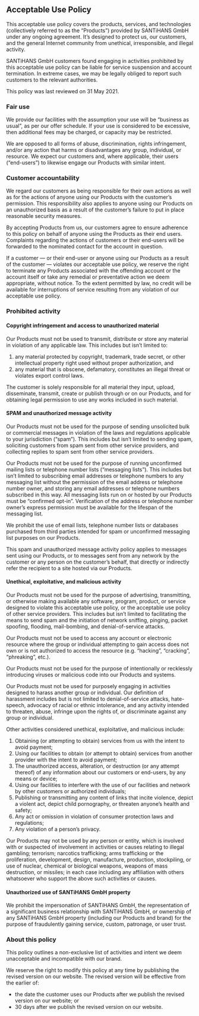 ## Acceptable Use Policy

This acceptable use policy covers the products, services, and technologies (collectively referred to as the “Products”) provided by SANTiHANS GmbH under any ongoing agreement. It’s designed to protect us, our customers, and the general Internet community from unethical, irresponsible, and illegal activity.

SANTiHANS GmbH customers found engaging in activities prohibited by this acceptable use policy can be liable for service suspension and account termination. In extreme cases, we may be legally obliged to report such customers to the relevant authorities.

This policy was last reviewed on 31 May 2021\.

### Fair use

We provide our facilities with the assumption your use will be “business as usual”, as per our offer schedule. If your use is considered to be excessive, then additional fees may be charged, or capacity may be restricted.

We are opposed to all forms of abuse, discrimination, rights infringement, and/or any action that harms or disadvantages any group, individual, or resource. We expect our customers and, where applicable, their users (“end-users”) to likewise engage our Products with similar intent.

### Customer accountability

We regard our customers as being responsible for their own actions as well as for the actions of anyone using our Products with the customer’s permission. This responsibility also applies to anyone using our Products on an unauthorized basis as a result of the customer’s failure to put in place reasonable security measures.

By accepting Products from us, our customers agree to ensure adherence to this policy on behalf of anyone using the Products as their end users. Complaints regarding the actions of customers or their end-users will be forwarded to the nominated contact for the account in question.

If a customer — or their end-user or anyone using our Products as a result of the customer — violates our acceptable use policy, we reserve the right to terminate any Products associated with the offending account or the account itself or take any remedial or preventative action we deem appropriate, without notice. To the extent permitted by law, no credit will be available for interruptions of service resulting from any violation of our acceptable use policy.

### Prohibited activity

#### Copyright infringement and access to unauthorized material

Our Products must not be used to transmit, distribute or store any material in violation of any applicable law. This includes but isn’t limited to:

1.  any material protected by copyright, trademark, trade secret, or other intellectual property right used without proper authorization, and
2.  any material that is obscene, defamatory, constitutes an illegal threat or violates export control laws.

The customer is solely responsible for all material they input, upload, disseminate, transmit, create or publish through or on our Products, and for obtaining legal permission to use any works included in such material.

#### SPAM and unauthorized message activity

Our Products must not be used for the purpose of sending unsolicited bulk or commercial messages in violation of the laws and regulations applicable to your jurisdiction (“spam”). This includes but isn’t limited to sending spam, soliciting customers from spam sent from other service providers, and collecting replies to spam sent from other service providers.

Our Products must not be used for the purpose of running unconfirmed mailing lists or telephone number lists (“messaging lists”). This includes but isn’t limited to subscribing email addresses or telephone numbers to any messaging list without the permission of the email address or telephone number owner, and storing any email addresses or telephone numbers subscribed in this way. All messaging lists run on or hosted by our Products must be “confirmed opt-in”. Verification of the address or telephone number owner’s express permission must be available for the lifespan of the messaging list.

We prohibit the use of email lists, telephone number lists or databases purchased from third parties intended for spam or unconfirmed messaging list purposes on our Products.

This spam and unauthorized message activity policy applies to messages sent using our Products, or to messages sent from any network by the customer or any person on the customer’s behalf, that directly or indirectly refer the recipient to a site hosted via our Products.

#### Unethical, exploitative, and malicious activity

Our Products must not be used for the purpose of advertising, transmitting, or otherwise making available any software, program, product, or service designed to violate this acceptable use policy, or the acceptable use policy of other service providers. This includes but isn’t limited to facilitating the means to send spam and the initiation of network sniffing, pinging, packet spoofing, flooding, mail-bombing, and denial-of-service attacks.

Our Products must not be used to access any account or electronic resource where the group or individual attempting to gain access does not own or is not authorized to access the resource (e.g. “hacking”, “cracking”, “phreaking”, etc.).

Our Products must not be used for the purpose of intentionally or recklessly introducing viruses or malicious code into our Products and systems.

Our Products must not be used for purposely engaging in activities designed to harass another group or individual. Our definition of harassment includes but is not limited to denial-of-service attacks, hate-speech, advocacy of racial or ethnic intolerance, and any activity intended to threaten, abuse, infringe upon the rights of, or discriminate against any group or individual.

Other activities considered unethical, exploitative, and malicious include:

1.  Obtaining (or attempting to obtain) services from us with the intent to avoid payment;
2.  Using our facilities to obtain (or attempt to obtain) services from another provider with the intent to avoid payment;
3.  The unauthorized access, alteration, or destruction (or any attempt thereof) of any information about our customers or end-users, by any means or device;
4.  Using our facilities to interfere with the use of our facilities and network by other customers or authorized individuals;
5.  Publishing or transmitting any content of links that incite violence, depict a violent act, depict child pornography, or threaten anyone’s health and safety;
6.  Any act or omission in violation of consumer protection laws and regulations;
7.  Any violation of a person’s privacy.

Our Products may not be used by any person or entity, which is involved with or suspected of involvement in activities or causes relating to illegal gambling; terrorism; narcotics trafficking; arms trafficking or the proliferation, development, design, manufacture, production, stockpiling, or use of nuclear, chemical or biological weapons, weapons of mass destruction, or missiles; in each case including any affiliation with others whatsoever who support the above such activities or causes.

#### Unauthorized use of SANTiHANS GmbH property

We prohibit the impersonation of SANTiHANS GmbH, the representation of a significant business relationship with SANTiHANS GmbH, or ownership of any SANTiHANS GmbH property (including our Products and brand) for the purpose of fraudulently gaining service, custom, patronage, or user trust.

### About this policy

This policy outlines a non-exclusive list of activities and intent we deem unacceptable and incompatible with our brand.

We reserve the right to modify this policy at any time by publishing the revised version on our website. The revised version will be effective from the earlier of:

- the date the customer uses our Products after we publish the revised version on our website; or
- 30 days after we publish the revised version on our website.
